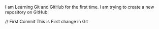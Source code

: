 I am Learning Git and GitHub for the first time. I am trying to create a new repository on GitHub.

// First Commit
This is First change in Git